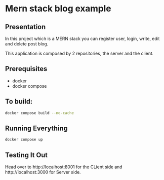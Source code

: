 
# Mern stack blog example

## Presentation

In this project which is a MERN stack you can register user, login, write, edit and delete post blog.

This application is composed by 2 repositories, the server and the client.

## Prerequisites
- docker
- docker compose

## To build:
```bash
docker compose build --no-cache
```

## Running Everything
```bash
docker compose up
```

## Testing It Out
Head over to http://localhost:8001 for the CLient side and http://localhost:3000 for Server side.